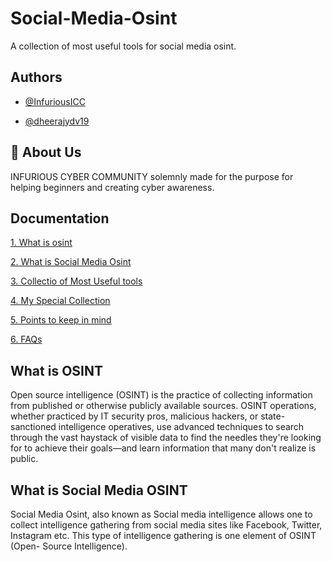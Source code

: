 # Social-Media-Osint
A collection of most useful tools for social media osint.

## Authors

- [@InfuriousICC](https://github.com/InfuriousICC)

- [@dheerajydv19](https://github.com/dheerajydv19)


## 🚀 About Us
INFURIOUS CYBER COMMUNITY 
solemnly made for the purpose for helping beginners and creating cyber awareness. 

## Documentation

[1. What is osint](#what-is-osint )

[2. What is Social Media Osint](#what-is-social-media-osint )

[3. Collectio of Most Useful tools](#collection-of-most-useful-tools )

[4. My Special Collection](#my-special-collection )

[5. Points to keep in mind](#points-to-keep-in-mind--)

[6. FAQs](#faq )

## What is OSINT

Open source intelligence (OSINT) is the practice of collecting information from published or otherwise publicly available sources. OSINT operations, whether practiced by IT security pros, malicious hackers, or state-sanctioned intelligence operatives, use advanced techniques to search through the vast haystack of visible data to find the needles they're looking for to achieve their goals—and learn information that many don't realize is public.

## What is Social Media OSINT

Social Media Osint, also known as Social media intelligence allows one to collect intelligence gathering from social media sites like Facebook, Twitter, Instagram etc. This type of intelligence gathering is one element of OSINT (Open- Source Intelligence).
